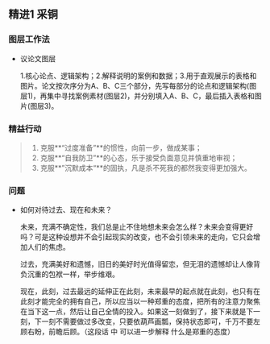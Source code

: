 ## 精进1 采铜

### 图层工作法

- 议论文图层

	1.核心论点、逻辑架构；2.解释说明的案例和数据；3.用于直观展示的表格和图片。论文按次序分为A、B、C三个部分，先写每部分的论点和逻辑架构(图层1)，再集中寻找案例素材(图层2)，并分别填入A、B、C，最后插入表格和图片(图层3)。

### 精益行动

> 1. 克服**“过度准备”**的惯性，向前一步，做成某事；
> 2. 克服**“自我防卫”**的心态，乐于接受负面意见并慎重地审视；
> 3. 克服**”沉默成本“**的固执，凡是杀不死我的都然我变得更加强大。

### 问题

- 如何对待过去、现在和未来？

	未来，充满不确定性，我们总是止不住地想未来会怎么样？未来会变得更好吗？可是这种设想并不会引起现实的改变，也不会引领未来的走向，它只会增加人们的焦虑。

	过去，充满美好和遗憾，旧日的美好时光值得留恋，但无泪的遗憾却让人像背负沉重的包袱一样，举步维艰。

	现在，此刻，过去最远的延伸正在此刻，未来最早的起点就在此刻，也只有在此刻才能完全的拥有自己，所以应当以一种郑重的态度，把所有的注意力聚焦在当下这一点，然后让自己全情的投入。如果这一刻做到了，接下来就是下一刻，下一刻不需要做过多改变，只要依葫芦画瓢，保持状态即可，千万不要左顾右盼，前瞻后顾。（这段话 中 可以进一步解释 什么是郑重的态度）